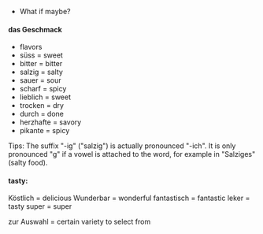 + What if maybe? 

#### das Geschmack 
+ flavors 
+ süss = sweet
+ bitter = bitter 
+ salzig = salty 
+ sauer = sour
+ scharf = spicy 
+ lieblich = sweet
+ trocken = dry 
+ durch = done 
+ herzhafte = savory 
+ pikante = spicy 

Tips:
The suffix "-ig" ("salzig") is actually pronounced "-ich". It is only pronounced "g" if a vowel is attached to the word, for example in "Salziges" (salty food).

#### tasty:

Köstlich = delicious 
Wunderbar = wonderful 
fantastisch = fantastic 
leker = tasty 
super = super 

zur Auswahl = certain variety to select from